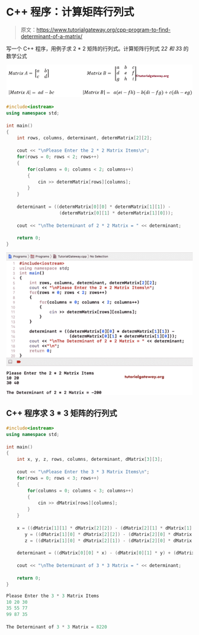 # C++ 程序：计算矩阵行列式

> 原文：<https://www.tutorialgateway.org/cpp-program-to-find-determinant-of-a-matrix/>

写一个 C++ 程序，用例子求 2 * 2 矩阵的行列式。计算矩阵行列式 2*2 和 3*3 的数学公式

![C Program to find Determinant of a Matrix 0](img/2c65325ee4745e85c96914ba056379f9.png)

```cpp
#include<iostream>
using namespace std;

int main()
{
	int rows, columns, determinant, determMatrix[2][2];

	cout << "\nPlease Enter the 2 * 2 Matrix Items\n";
	for(rows = 0; rows < 2; rows++)	
	{
		for(columns = 0; columns < 2; columns++) 
		{
			cin >> determMatrix[rows][columns];
		}		
	}

	determinant = ((determMatrix[0][0] * determMatrix[1][1]) - 
					(determMatrix[0][1] * determMatrix[1][0]));

 	cout << "\nThe Determinant of 2 * 2 Matrix = " << determinant;	

 	return 0;
}
```

![C++ Program to find Determinant of a Matrix 1](img/aeee757c0a04a131b46846ad1f6f2a90.png)

## C++ 程序求 3 * 3 矩阵的行列式

```cpp
#include<iostream>
using namespace std;

int main()
{
	int x, y, z, rows, columns, determinant, dMatrix[3][3];

	cout << "\nPlease Enter the 3 * 3 Matrix Items\n";
	for(rows = 0; rows < 3; rows++)	
	{
		for(columns = 0; columns < 3; columns++) 
		{
			cin >> dMatrix[rows][columns];
		}		
	}

	x = ((dMatrix[1][1] * dMatrix[2][2]) - (dMatrix[2][1] * dMatrix[1][2]));
       y = ((dMatrix[1][0] * dMatrix[2][2]) - (dMatrix[2][0] * dMatrix[1][2]));
       z = ((dMatrix[1][0] * dMatrix[2][1]) - (dMatrix[2][0] * dMatrix[1][1]));

	determinant = ((dMatrix[0][0] * x) - (dMatrix[0][1] * y) + (dMatrix[0][2] * z));

 	cout << "\nThe Determinant of 3 * 3 Matrix = " << determinant;	

 	return 0;
}
```

```cpp
Please Enter the 3 * 3 Matrix Items
10 20 30
35 55 77
99 87 35

The Determinant of 3 * 3 Matrix = 8220
```